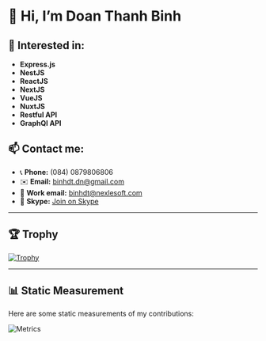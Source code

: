 # 👋 Hi, I’m Doan Thanh Binh

## 👀 Interested in: 
- **Express.js**
- **NestJS**
- **ReactJS**
- **NextJS**
- **VueJS**
- **NuxtJS**
- **Restful API**
- **GraphQl API**

## 📫 Contact me:
- 📞 **Phone:** (084) 0879806806
- ✉️ **Email:** binhdt.dn@gmail.com
- 💼 **Work email:** binhdt@nexlesoft.com
- 💬 **Skype:** [Join on Skype](https://join.skype.com/invite/vID5uxOvYvPh)

---

## 🏆 Trophy

[![Trophy](https://github-profile-trophy.vercel.app/?username=binhnexle&theme=dracula)](https://github.com/ryo-ma/github-profile-trophy)

---

## 📊 Static Measurement

Here are some static measurements of my contributions:

![Metrics](https://github-readme-stats.vercel.app/api?username=binhnexle&show_icons=true&theme=dracula)


